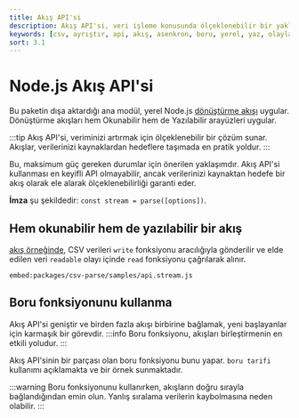 ```yaml
---
title: Akış API'si
description: Akış API'si, veri işleme konusunda ölçeklenebilir bir yaklaşım sunar. Bu belge, Akış API'sinin kullanımını ve içindeki önemli kavramları ele alır.
keywords: [csv, ayrıştır, api, akış, asenkron, boru, yerel, yaz, olaylar]
sort: 3.1
---
```


# Node.js Akış API'si

Bu paketin dışa aktardığı ana modül, yerel Node.js [dönüştürme akışı](http://nodejs.org/api/stream.html#stream_class_stream_transform) uygular. Dönüştürme akışları hem Okunabilir hem de Yazılabilir arayüzleri uygular.

:::tip
Akış API'si, veriminizi artırmak için ölçeklenebilir bir çözüm sunar. Akışlar, verilerinizi kaynaklardan hedeflere taşımada en pratik yoldur.
:::

Bu, maksimum güç gereken durumlar için önerilen yaklaşımdır. Akış API'si kullanması en keyifli API olmayabilir, ancak verilerinizi kaynaktan hedefe bir akış olarak ele alarak ölçeklenebilirliği garanti eder.

**İmza** şu şekildedir: `const stream = parse([options])`.

## Hem okunabilir hem de yazılabilir bir akış

[akış örneğinde](https://github.com/adaltas/node-csv/blob/master/packages/csv-parse/samples/api.stream.js), CSV verileri `write` fonksiyonu aracılığıyla gönderilir ve elde edilen veri `readable` olayı içinde `read` fonksiyonu çağrılarak alınır.

`embed:packages/csv-parse/samples/api.stream.js`

## Boru fonksiyonunu kullanma

Akış API'si geniştir ve birden fazla akışı birbirine bağlamak, yeni başlayanlar için karmaşık bir görevdir. :::info
Boru fonksiyonu, akışları birleştirmenin en etkili yoludur.
:::

Akış API'sinin bir parçası olan boru fonksiyonu bunu yapar. `boru tarifi` kullanımı açıklamakta ve bir örnek sunmaktadır.

:::warning
Boru fonksiyonunu kullanırken, akışların doğru sırayla bağlandığından emin olun. Yanlış sıralama verilerin kaybolmasına neden olabilir.
:::